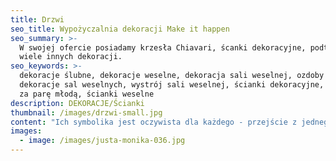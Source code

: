 ```yaml
---
title: Drzwi
seo_title: Wypożyczalnia dekoracji Make it happen
seo_summary: >-
  W swojej ofercie posiadamy krzesła Chiavari, ścanki dekoracyjne, podtalerze i
  wiele innych dekoracji. 
seo_keywords: >-
  dekoracje ślubne, dekoracje weselne, dekoracja sali weselnej, ozdoby ślubne,
  dekoracje sal weselnych, wystrój sali weselnej, ścianki dekoracyjne, ścianki
  za parę młodą, ścianki weselne
description: DEKORACJE/Ścianki
thumbnail: /images/drzwi-small.jpg
content: "Ich symbolika jest oczywista dla każdego - przejście z jednego stanu w drugi.  Dekoracja często spotykana na ślubach i weselach. Jednak okazji jej wykorzystania może być znacznie więcej. Wystarczy dać się ponieść wyobraźni.\n\n•\tmateriał: drzwi wykonane z drewna\n\n•\twymiary: 2 pary drzwi po 210cm wys. x 100cm szer., 1 para drzwi 220cm wys. x 100cm szer. \n\n•\telementy aranżacji: 3 pary drzwi, dwa białe krzesła, aranżacja nie zawiera kompozycji kwiatowej\n\n•\tkolor: biały/bielony\n\n•\tstyl: klasyczny, romantyczny, rustykalny, country chic\n\n•\tcena wypożyczenia: 600 zł\n\n•\ttransport na terenie Wrocławia - gratis, poza terenem Wrocławia wyceniany jest indywidualnie\n\n•\tistnieje możliwość odbioru osobistego  \n\n•\tsprawdź dostępność w kalendarzu i dokonaj wstępnej rezerwacji\n\n•\twięcej  informacji znajdziesz w zakładce [JAK DZIAŁAMY](/form)"
images:
  - image: /images/justa-monika-036.jpg
---
```


